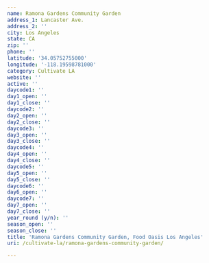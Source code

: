 ```yaml
---
name: Ramona Gardens Community Garden
address_1: Lancaster Ave.
address_2: ''
city: Los Angeles
state: CA
zip: ''
phone: ''
latitude: '34.05752755000'
longitude: '-118.19598781000'
category: Cultivate LA
website: ''
active: ''
daycode1: ''
day1_open: ''
day1_close: ''
daycode2: ''
day2_open: ''
day2_close: ''
daycode3: ''
day3_open: ''
day3_close: ''
daycode4: ''
day4_open: ''
day4_close: ''
daycode5: ''
day5_open: ''
day5_close: ''
daycode6: ''
day6_open: ''
daycode7: ''
day7_open: ''
day7_close: ''
year_round (y/n): ''
season_open: ''
season_close: ''
title: 'Ramona Gardens Community Garden, Food Oasis Los Angeles'
uri: /cultivate-la/ramona-gardens-community-garden/

---
```

